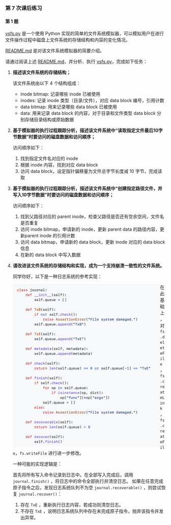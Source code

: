 ### 第 7 次课后练习

#### 第 1 题

[vsfs.py](https://github.com/remzi-arpacidusseau/ostep-homework/blob/master/file-implementation/vsfs.py) 是一个使用 Python 实现的简单的文件系统模拟器，可以模拟用户在进行文件操作过程中磁盘上文件系统的存储结构和内容的变化情况。

[README.md](https://github.com/remzi-arpacidusseau/ostep-homework/blob/master/file-implementation/README.md#overview) 是对该文件系统模拟器的简要介绍。

请通过阅读上述 [README.md](https://github.com/remzi-arpacidusseau/ostep-homework/blob/master/file-implementation/README.md#overview)，并分析、执行 [vsfs.py](https://github.com/remzi-arpacidusseau/ostep-homework/blob/master/file-implementation/vsfs.py)，完成如下任务：

1. **描述该文件系统的存储结构；**

   该文件系统由以下 4 个结构组成：

   - inode bitmap: 记录哪些 inode 已被使用
   - inodes: 记录 inode 类型（目录/文件），对应 data block 编号，引用计数
   - data bitmap: 用来记录哪些 data block 已被使用
   - data: 用来记录 data block 的内容，对于目录和文件类型 data block 分别存储目录结构或原始数据

2. **基于模拟器的执行过程跟踪分析，描述该文件系统中“读取指定文件最后10字节数据”时要访问的磁盘数据和访问顺序；**

   访问顺序如下：

   1. 找到指定文件名对应的 inode
   2. 根据 inode 内容，找到对应 data block
   3. 访问 data block，设定指针偏移量为文件总字节长度减 10 字节，完成读取

3. **基于模拟器的执行过程跟踪分析，描述该文件系统中“创建指定路径文件，并写入10字节数据”时要访问的磁盘数据和访问顺序；**

   访问顺序如下：

   1. 找到父路径对应的 parent inode，检查父路径是否还有空余空间，文件名是否重复
   2. 访问 inode bitmap，申请新的 inode，更新 parent data 的路径内容，更新parent inode 的引用计数
   3. 访问 data bitmap，申请新的 data block，更新 inode 对应的 data block 信息
   4. 在新的 data block 中写入数据

4. **请改进该文件系统的存储结构和实现，成为一个支持崩溃一致性的文件系统。**

   同学你好，以下是一种日志系统的参考实现：

   <img src="assets/截屏2024-05-13 11.30.02.png" alt="image-20240411201519176" style="zoom:50%;" align="left"/>

   在此基础上，对 `fs.deleteFile`，`fs.createLink`，`fs.createFile`，`fs.writeFile` 进行进一步修改。

   一种可能的实现逻辑是：

   首先将所有写入命令记录到日志中。在全部写入完成后，调用 `journal.finish()` ，将日志中的命令全部执行并清空日志。 如果在任意完成原子指令之后，发现日志系统队列不为空 `journal.recoverable()` ，则尝试恢复 `journal.recover()`：

   1.  存在 `TxE` ，重新执行日志内容，若成功则清空日志。
   2.  不存在 `TxE` ，说明日志系统队列中存在未完成原子指令，抛弃该指令并发出异常。

